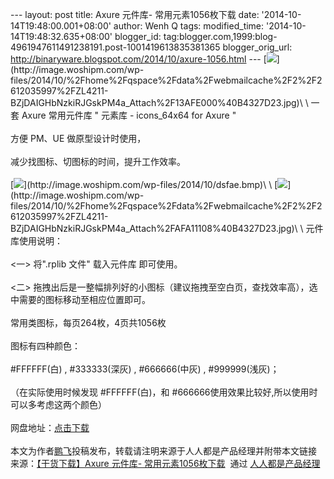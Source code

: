 --- layout: post title: Axure 元件库- 常用元素1056枚下载 date:
'2014-10-14T19:48:00.001+08:00' author: Wenh Q tags: modified\_time:
'2014-10-14T19:48:32.635+08:00' blogger\_id:
tag:blogger.com,1999:blog-4961947611491238191.post-1001419613835381365
blogger\_orig\_url:
http://binaryware.blogspot.com/2014/10/axure-1056.html ---
[![](https://images-blogger-opensocial.googleusercontent.com/gadgets/proxy?url=http%3A%2F%2Fimage.woshipm.com%2Fwp-files%2F2014%2F10%2F%252Fhome%252Fqspace%252Fdata%252Fwebmailcache%252F2%252F2612035997%252FZL4211-BZjDAIGHbNzkiRJGskPM4a_Attach%252F13AFE000%2540B4327D23.jpg&container=blogger&gadget=a&rewriteMime=image%2F*)](http://image.woshipm.com/wp-files/2014/10/%2Fhome%2Fqspace%2Fdata%2Fwebmailcache%2F2%2F2612035997%2FZL4211-BZjDAIGHbNzkiRJGskPM4a_Attach%2F13AFE000%40B4327D23.jpg)\
\
一套 Axure 常用元件库 " 元素库 - icons\_64x64 for Axure "\
\
方便 PM、UE 做原型设计时使用，\
\
减少找图标、切图标的时间，提升工作效率。\
\
[![](https://images-blogger-opensocial.googleusercontent.com/gadgets/proxy?url=http%3A%2F%2Fimage.woshipm.com%2Fwp-files%2F2014%2F10%2Fdsfae.bmp&container=blogger&gadget=a&rewriteMime=image%2F*)](http://image.woshipm.com/wp-files/2014/10/dsfae.bmp)\
\
[![](https://images-blogger-opensocial.googleusercontent.com/gadgets/proxy?url=http%3A%2F%2Fimage.woshipm.com%2Fwp-files%2F2014%2F10%2F%252Fhome%252Fqspace%252Fdata%252Fwebmailcache%252F2%252F2612035997%252FZL4211-BZjDAIGHbNzkiRJGskPM4a_Attach%252FAFA11108%2540B4327D23.jpg&container=blogger&gadget=a&rewriteMime=image%2F*)](http://image.woshipm.com/wp-files/2014/10/%2Fhome%2Fqspace%2Fdata%2Fwebmailcache%2F2%2F2612035997%2FZL4211-BZjDAIGHbNzkiRJGskPM4a_Attach%2FAFA11108%40B4327D23.jpg)\
\
元件库使用说明：\
\
\<一\> 将".rplib 文件" 载入元件库 即可使用。\
\
\<二\>
拖拽出后是一整幅排列好的小图标（建议拖拽至空白页，查找效率高），选中需要的图标移动至相应位置即可。\
\
常用类图标，每页264枚，4页共1056枚\
\
图标有四种颜色：\
\
\#FFFFFF(白) , \#333333(深灰) , \#666666(中灰) , \#999999(浅灰)；\
\
（在实际使用时候发现 \#FFFFFF(白)，和
\#666666使用效果比较好,所以使用时可以多考虑这两个颜色）\
\
网盘地址：[点击下载](http://vdisk.weibo.com/s/aoFZDu6DkjW7Z)\
\
本文为作者[鹏飞](http://ainature.lofter.com/post/1a242d_28af30f)投稿发布，转载请注明来源于人人都是产品经理并附带本文链接
\
来源：[【干货下载】Axure 元件库-
常用元素1056枚下载](http://www.woshipm.com/pd/111131.html)  通过 [人人都是产品经理](http://www.woshipm.com/)
